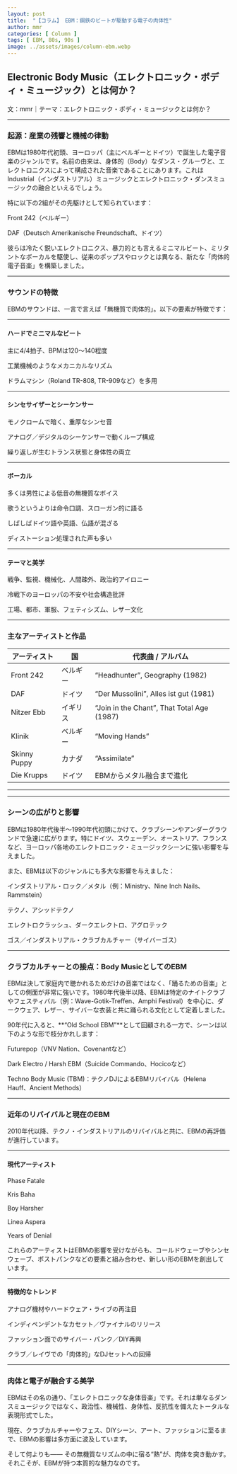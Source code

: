 ```yaml
---
layout: post
title:  "【コラム】 EBM：鋼鉄のビートが駆動する電子の肉体性"
author: mmr
categories: [ Column ]
tags: [ EBM, 80s, 90s ]
image: ../assets/images/column-ebm.webp
---
```


## Electronic Body Music（エレクトロニック・ボディ・ミュージック）とは何か？



文：mmr｜テーマ：エレクトロニック・ボディ・ミュージックとは何か？




<hr>

### 起源：産業の残響と機械の律動
EBMは1980年代初頭、ヨーロッパ（主にベルギーとドイツ）で誕生した電子音楽のジャンルです。名前の由来は、身体的（Body）なダンス・グルーヴと、エレクトロニクスによって構成された音楽であることにあります。これはIndustrial（インダストリアル）ミュージックとエレクトロニック・ダンスミュージックの融合といえるでしょう。

特に以下の2組がその先駆けとして知られています：

Front 242（ベルギー）

DAF（Deutsch Amerikanische Freundschaft、ドイツ）

彼らは冷たく鋭いエレクトロニクス、暴力的とも言えるミニマルビート、ミリタントなボーカルを駆使し、従来のポップスやロックとは異なる、新たな「肉体的電子音楽」を構築しました。


<hr>

### サウンドの特徴
EBMのサウンドは、一言で言えば「無機質で肉体的」。以下の要素が特徴です：


<hr>

#### ハードでミニマルなビート
主に4/4拍子、BPMは120〜140程度

工業機械のようなメカニカルなリズム

ドラムマシン（Roland TR-808, TR-909など）を多用


<hr>

#### シンセサイザーとシーケンサー
モノクロームで暗く、重厚なシンセ音

アナログ／デジタルのシーケンサーで動くループ構成

繰り返しが生むトランス状態と身体性の両立


<hr>

#### ボーカル
多くは男性による低音の無機質なボイス

歌うというよりは命令口調、スローガン的に語る

しばしばドイツ語や英語、仏語が混ざる

ディストーション処理された声も多い


<hr>

#### テーマと美学
戦争、監視、機械化、人間疎外、政治的アイロニー

冷戦下のヨーロッパの不安や社会構造批評

工場、都市、軍服、フェティシズム、レザー文化


<hr>

### 主なアーティストと作品


<div class="table-border">
<table>
  <thead>
    <tr>
      <th>アーティスト</th>
      <th>国</th>
      <th>代表曲 / アルバム</th>
    </tr>
  </thead>
  <tbody>
    <tr>
      <td>Front 242</td>
      <td>ベルギー</td>
      <td>“Headhunter”, Geography (1982)</td>
    </tr>
    <tr>
      <td>DAF</td>
      <td>ドイツ</td>
      <td>“Der Mussolini”, Alles ist gut (1981)</td>
    </tr>
    <tr>
      <td>Nitzer Ebb</td>
      <td>イギリス</td>
      <td>“Join in the Chant”, That Total Age (1987)</td>
    </tr>
    <tr>
      <td>Klinik</td>
      <td>ベルギー</td>
      <td>“Moving Hands”</td>
    </tr>
    <tr>
      <td>Skinny Puppy</td>
      <td>カナダ</td>
      <td>“Assimilate”</td>
    </tr>
    <tr>
      <td>Die Krupps</td>
      <td>ドイツ</td>
      <td>EBMからメタル融合まで進化</td>
    </tr>
  </tbody>
</table>
</div>
    
<hr>



<hr>

### シーンの広がりと影響
EBMは1980年代後半〜1990年代初頭にかけて、クラブシーンやアンダーグラウンドで急速に広がります。特にドイツ、スウェーデン、オーストリア、フランスなど、ヨーロッパ各地のエレクトロニック・ミュージックシーンに強い影響を与えました。

また、EBMは以下のジャンルにも多大な影響を与えました：

インダストリアル・ロック／メタル（例：Ministry、Nine Inch Nails、Rammstein）

テクノ、アシッドテクノ

エレクトロクラッシュ、ダークエレクトロ、アグロテック

ゴス／インダストリアル・クラブカルチャー（サイバーゴス）


<hr>

### クラブカルチャーとの接点：Body MusicとしてのEBM
EBMは決して家庭内で聴かれるためだけの音楽ではなく、「踊るための音楽」としての側面が非常に強いです。1980年代後半以降、EBMは特定のナイトクラブやフェスティバル（例：Wave-Gotik-Treffen、Amphi Festival）を中心に、ダークウェア、レザー、サイバーな衣装と共に踊られる文化として定着しました。

90年代に入ると、**“Old School EBM”**として回顧される一方で、シーンは以下のような形で枝分かれします：

Futurepop（VNV Nation、Covenantなど）

Dark Electro / Harsh EBM（Suicide Commando、Hocicoなど）

Techno Body Music (TBM)：テクノDJによるEBMリバイバル（Helena Hauff、Ancient Methods）


<hr>

### 近年のリバイバルと現在のEBM
2010年代以降、テクノ・インダストリアルのリバイバルと共に、EBMの再評価が進行しています。


<hr>

#### 現代アーティスト
Phase Fatale

Kris Baha

Boy Harsher

Linea Aspera

Years of Denial

これらのアーティストはEBMの影響を受けながらも、コールドウェーブやシンセウェーブ、ポストパンクなどの要素と組み合わせ、新しい形のEBMを創出しています。


<hr>

#### 特徴的なトレンド
アナログ機材やハードウェア・ライブの再注目

インディペンデントなカセット／ヴァイナルのリリース

ファッション面でのサイバー・パンク／DIY再興

クラブ／レイヴでの「肉体的」なDJセットへの回帰


<hr>

### 肉体と電子が融合する美学
EBMはその名の通り、「エレクトロニックな身体音楽」です。それは単なるダンスミュージックではなく、政治性、機械性、身体性、反抗性を備えたトータルな表現形式でした。

現在、クラブカルチャーやフェス、DIYシーン、アート、ファッションに至るまで、EBMの影響は多方面に波及しています。

そして何よりも——
その無機質なリズムの中に宿る“熱”が、肉体を突き動かす。
それこそが、EBMが持つ本質的な魅力なのです。